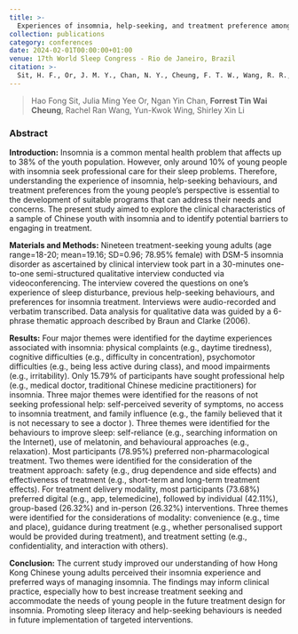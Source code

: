 ```yaml
---
title: >-
  Experiences of insomnia, help-seeking, and treatment preference among Chinese young adults with insomnia: A qualitative studyExperiences of insomnia, help-seeking, and treatment preference among Chinese young adults with insomnia: a qualitative study
collection: publications
category: conferences
date: 2024-02-01T00:00:00+01:00
venue: 17th World Sleep Congress - Rio de Janeiro, Brazil
citation: >-
  Sit, H. F., Or, J. M. Y., Chan, N. Y., Cheung, F. T. W., Wang, R. R., Wing, Y. K., & Li, S. X. (2024). Experiences of insomnia, help-seeking, and treatment preference among Chinese young adults with insomnia: a qualitative study. Sleep Medicine, 115, S176.
---
```

> Hao Fong Sit, Julia Ming Yee Or, Ngan Yin Chan, **Forrest Tin Wai Cheung**, Rachel Ran Wang, Yun-Kwok Wing, Shirley Xin Li

### Abstract

**Introduction:** Insomnia is a common mental health problem that affects up to 38% of the youth population. However, only around 10% of young people with insomnia seek professional care for their sleep problems. Therefore, understanding the experience of insomnia, help-seeking behaviours, and treatment preferences from the young people’s perspective is essential to the development of suitable programs that can address their needs and concerns. The present study aimed to explore the clinical characteristics of a sample of Chinese youth with insomnia and to identify potential barriers to engaging in treatment.

**Materials and Methods:** Nineteen treatment-seeking young adults (age range=18-20; mean=19.16; SD=0.96; 78.95% female) with DSM-5 insomnia disorder as ascertained by clinical interview took part in a 30-minutes one-to-one semi-structured qualitative interview conducted via videoconferencing. The interview covered the questions on one’s experience of sleep disturbance, previous help-seeking behaviours, and preferences for insomnia treatment. Interviews were audio-recorded and verbatim transcribed. Data analysis for qualitative data was guided by a 6-phrase thematic approach described by Braun and Clarke (2006).

**Results:** Four major themes were identified for the daytime experiences associated with insomnia: physical complaints (e.g., daytime tiredness), cognitive difficulties (e.g., difficulty in concentration), psychomotor difficulties (e.g., being less active during class), and mood impairments (e.g., irritability). Only 15.79% of participants have sought professional help (e.g., medical doctor, traditional Chinese medicine practitioners) for insomnia. Three major themes were identified for the reasons of not seeking professional help: self-perceived severity of symptoms, no access to insomnia treatment, and family influence (e.g., the family believed that it is not necessary to see a doctor ). Three themes were identified for the behaviours to improve sleep: self-reliance (e.g., searching information on the Internet), use of melatonin, and behavioural approaches (e.g., relaxation). Most participants (78.95%) preferred non-pharmacological treatment. Two themes were identified for the consideration of the treatment approach: safety (e.g., drug dependence and side effects) and effectiveness of treatment (e.g., short-term and long-term treatment effects). For treatment delivery modality, most participants (73.68%) preferred digital (e.g., app, telemedicine), followed by individual (42.11%), group-based (26.32%) and in-person (26.32%) interventions. Three themes were identified for the considerations of modality: convenience (e.g., time and place), guidance during treatment (e.g., whether personalised support would be provided during treatment), and treatment setting (e.g., confidentiality, and interaction with others).

**Conclusion:** The current study improved our understanding of how Hong Kong Chinese young adults perceived their insomnia experience and preferred ways of managing insomnia. The findings may inform clinical practice, especially how to best increase treatment seeking and accommodate the needs of young people in the future treatment design for insomnia. Promoting sleep literacy and help-seeking behaviours is needed in future implementation of targeted interventions.